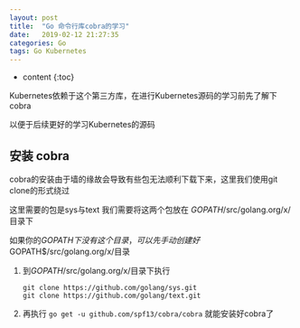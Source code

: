 ```yaml
---
layout: post
title:  "Go 命令行库cobra的学习"
date:   2019-02-12 21:27:35
categories: Go
tags: Go Kubernetes 
---
```


* content
{:toc}

Kubernetes依赖于这个第三方库，在进行Kubernetes源码的学习前先了解下cobra

以便于后续更好的学习Kubernetes的源码




## 安装 cobra  

cobra的安装由于墙的缘故会导致有些包无法顺利下载下来，这里我们使用git clone的形式绕过

这里需要的包是sys与text 我们需要将这两个包放在 $GOPATH$/src/golang.org/x/目录下

如果你的$GOPATH下没有这个目录，可以先手动创建好$GOPATH$/src/golang.org/x/目录

1. 到$GOPATH$/src/golang.org/x/目录下执行
    ```
    git clone https://github.com/golang/sys.git
    git clone https://github.com/golang/text.git
    ```
2. 再执行 `go get -u github.com/spf13/cobra/cobra` 就能安装好cobra了
